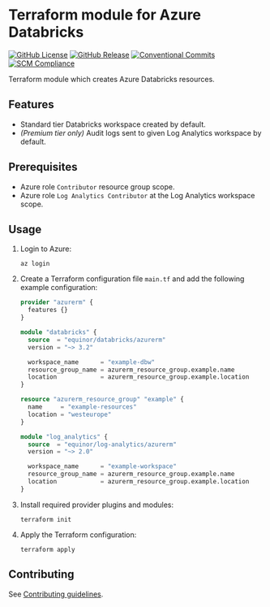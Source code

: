 # Terraform module for Azure Databricks

[![GitHub License](https://img.shields.io/github/license/equinor/terraform-azurerm-databricks)](https://github.com/equinor/terraform-azurerm-databricks/blob/main/LICENSE)
[![GitHub Release](https://img.shields.io/github/v/release/equinor/terraform-azurerm-databricks)](https://github.com/equinor/terraform-azurerm-databricks/releases/latest)
[![Conventional Commits](https://img.shields.io/badge/Conventional%20Commits-1.0.0-%23FE5196?logo=conventionalcommits&logoColor=white)](https://conventionalcommits.org)
[![SCM Compliance](https://scm-compliance-api.radix.equinor.com/repos/equinor/terraform-azurerm-databricks/badge)](https://developer.equinor.com/governance/scm-policy/)

Terraform module which creates Azure Databricks resources.

## Features

- Standard tier Databricks workspace created by default.
- *(Premium tier only)* Audit logs sent to given Log Analytics workspace by default.

## Prerequisites

- Azure role `Contributor` resource group scope.
- Azure role `Log Analytics Contributor` at the Log Analytics workspace scope.

## Usage

1. Login to Azure:

    ```console
    az login
    ```

1. Create a Terraform configuration file `main.tf` and add the following example configuration:

    ```terraform
    provider "azurerm" {
      features {}
    }

    module "databricks" {
      source  = "equinor/databricks/azurerm"
      version = "~> 3.2"

      workspace_name      = "example-dbw"
      resource_group_name = azurerm_resource_group.example.name
      location            = azurerm_resource_group.example.location
    }

    resource "azurerm_resource_group" "example" {
      name     = "example-resources"
      location = "westeurope"
    }

    module "log_analytics" {
      source  = "equinor/log-analytics/azurerm"
      version = "~> 2.0"

      workspace_name      = "example-workspace"
      resource_group_name = azurerm_resource_group.example.name
      location            = azurerm_resource_group.example.location
    }
    ```

1. Install required provider plugins and modules:

    ```console
    terraform init
    ```

1. Apply the Terraform configuration:

    ```console
    terraform apply
    ```

## Contributing

See [Contributing guidelines](https://github.com/equinor/terraform-baseline/blob/main/CONTRIBUTING.md).
